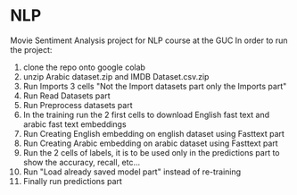 # NLP
Movie Sentiment Analysis project for NLP course at the GUC
In order to run the project:
1. clone the repo onto google colab
2. unzip Arabic dataset.zip and IMDB Dataset.csv.zip
3. Run Imports 3 cells "Not the Import datasets part only the Imports part"
4. Run Read Datasets part
5. Run Preprocess datasets part
6. In the training run the 2 first cells to download English fast text and arabic fast text embeddings
7. Run Creating English embedding on english dataset using Fasttext part
8. Run Creating Arabic embedding on arabic dataset using Fasttext part 
9. Run the 2 cells of labels, it is to be used only in the predictions part to show the accuracy, recall, etc...
10. Run "Load already saved model part" instead of re-training
11. Finally run predictions part
